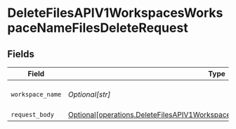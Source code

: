 # DeleteFilesAPIV1WorkspacesWorkspaceNameFilesDeleteRequest


## Fields

| Field                                                                                                                                                                          | Type                                                                                                                                                                           | Required                                                                                                                                                                       | Description                                                                                                                                                                    |
| ------------------------------------------------------------------------------------------------------------------------------------------------------------------------------ | ------------------------------------------------------------------------------------------------------------------------------------------------------------------------------ | ------------------------------------------------------------------------------------------------------------------------------------------------------------------------------ | ------------------------------------------------------------------------------------------------------------------------------------------------------------------------------ |
| `workspace_name`                                                                                                                                                               | *Optional[str]*                                                                                                                                                                | :heavy_check_mark:                                                                                                                                                             | Type the name of the workspace.                                                                                                                                                |
| `request_body`                                                                                                                                                                 | [Optional[operations.DeleteFilesAPIV1WorkspacesWorkspaceNameFilesDeleteFileNames]](undefined/models/operations/deletefilesapiv1workspacesworkspacenamefilesdeletefilenames.md) | :heavy_minus_sign:                                                                                                                                                             | N/A                                                                                                                                                                            |